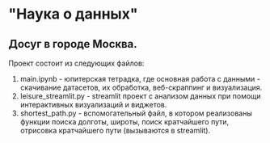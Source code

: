# "Наука о данных"

## Досуг в городе Москва.

Проект состоит из следующих файлов:

1) main.ipynb - юпитерская тетрадка, где основная работа с данными - скачивание датасетов, их обработка, веб-скраппинг и визуализация.
2) leisure_streamlit.py - streamlit проект с анализом данных при помощи интерактивных визуализаций и виджетов.
3) shortest_path.py - вспомогательный файл, в котором реализованы функции поиска долготы, широты, поиск кратчайшего пути, отрисовка кратчайшего пути (вызываются в streamlit).